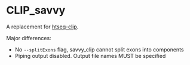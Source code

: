 # CLIP_savvy

A replacement for [htseq-clip](https://htseq-clip.readthedocs.io/en/latest/).

Major differences:  

* No `--splitExons` flag, savvy_clip cannot split exons into components  
* Piping output disabled. Output file names MUST be specified
